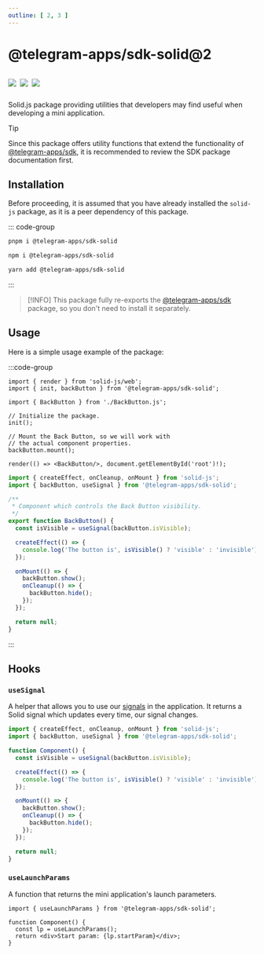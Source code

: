 ```yaml
---
outline: [ 2, 3 ]
---
```


# @telegram-apps/sdk-solid@2

<p style="display: inline-flex; gap: 8px">
  <a href="https://npmjs.com/package/@telegram-apps/sdk-solid">
    <img src="https://img.shields.io/npm/v/@telegram-apps/sdk-solid?logo=npm"/>
  </a>
  <img src="https://img.shields.io/bundlephobia/minzip/@telegram-apps/sdk-solid"/>
  <a href="https://github.com/Telegram-Mini-Apps/telegram-apps/tree/master/packages/sdk-solid">
    <img src="https://img.shields.io/badge/source-black?logo=github"/>
  </a>
</p>

Solid.js package providing utilities that developers may find useful when developing a mini
application.

> [!TIP]
> Since this package offers utility functions that extend the functionality
> of [@telegram-apps/sdk](../telegram-apps-sdk/2-x.md), it is recommended to review the SDK package
> documentation first.

## Installation

Before proceeding, it is assumed that you have already installed the `solid-js` package, as it is a
peer dependency of this package.

::: code-group

```bash [pnpm]
pnpm i @telegram-apps/sdk-solid
```

```bash [npm]
npm i @telegram-apps/sdk-solid
```

```bash [yarn]
yarn add @telegram-apps/sdk-solid
```

:::

> [!INFO]
> This package fully re-exports the [@telegram-apps/sdk](../telegram-apps-sdk/2-x) package, so
> you don't need to install it separately.

## Usage

Here is a simple usage example of the package:

:::code-group

```tsx [index.tsx]
import { render } from 'solid-js/web';
import { init, backButton } from '@telegram-apps/sdk-solid';

import { BackButton } from './BackButton.js';

// Initialize the package.
init();

// Mount the Back Button, so we will work with 
// the actual component properties.
backButton.mount();

render(() => <BackButton/>, document.getElementById('root')!);
```

```ts [BackButton.ts]
import { createEffect, onCleanup, onMount } from 'solid-js';
import { backButton, useSignal } from '@telegram-apps/sdk-solid';

/**
 * Component which controls the Back Button visibility.
 */
export function BackButton() {
  const isVisible = useSignal(backButton.isVisible);

  createEffect(() => {
    console.log('The button is', isVisible() ? 'visible' : 'invisible');
  });

  onMount(() => {
    backButton.show();
    onCleanup(() => {
      backButton.hide();
    });
  });

  return null;
}
```

:::

## Hooks

### `useSignal`

A helper that allows you to use our [signals](../telegram-apps-signals.md) in the application. It
returns a Solid signal which updates every time, our signal changes.

```ts
import { createEffect, onCleanup, onMount } from 'solid-js';
import { backButton, useSignal } from '@telegram-apps/sdk-solid';

function Component() {
  const isVisible = useSignal(backButton.isVisible);

  createEffect(() => {
    console.log('The button is', isVisible() ? 'visible' : 'invisible');
  });

  onMount(() => {
    backButton.show();
    onCleanup(() => {
      backButton.hide();
    });
  });

  return null;
}
```

### `useLaunchParams`

A function that returns the mini application's launch parameters.

```tsx
import { useLaunchParams } from '@telegram-apps/sdk-solid';

function Component() {
  const lp = useLaunchParams();
  return <div>Start param: {lp.startParam}</div>;
}
```
